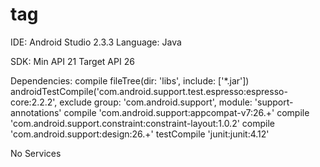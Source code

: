 # tag

IDE: Android Studio 2.3.3
Language: Java

SDK: Min API 21
     Target API 26

Dependencies: 
    compile fileTree(dir: 'libs', include: ['*.jar'])
    androidTestCompile('com.android.support.test.espresso:espresso-core:2.2.2', 
    exclude group: 'com.android.support', module: 'support-annotations'
    compile 'com.android.support:appcompat-v7:26.+'
    compile 'com.android.support.constraint:constraint-layout:1.0.2'
    compile 'com.android.support:design:26.+'
    testCompile 'junit:junit:4.12'
    
No Services

